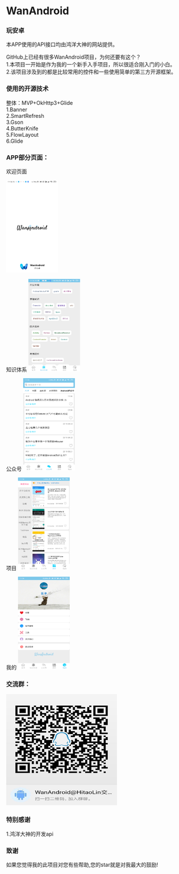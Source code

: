 # WanAndroid
### 玩安卓
本APP使用的API接口均由鸿洋大神的网站提供。  

  GitHub上已经有很多WanAndroid项目，为何还要有这个？  
  1.本项目一开始是作为我的一个新手入手项目，所以很适合刚入门的小白。  
  2.该项目涉及到的都是比较常用的控件和一些使用简单的第三方开源框架。  

 <h3>使用的开源技术</h3>
</blockquote>

<p>整体：MVP+OkHttp3+Glide <br>
1.Banner <br>
2.SmartRefresh <br>
3.Gson <br>
4.ButterKnife <br>
5.FlowLayout <br>
6.Glide</p>

<h3>APP部分页面：</h3>
欢迎页面
<p><img src="https://github.com/HitaoLin/WanAndroid2/blob/master/welcome.png" alt="欢迎页面" title="欢迎页面"width="140" height="250" /></p>
知识体系
<img src="https://github.com/HitaoLin/WanAndroid2/blob/master/system.png" alt="知识体系" title="知识体系"width="140" height="250" /></p>
公众号
<img src="https://github.com/HitaoLin/WanAndroid2/blob/master/wechat.png" alt="公众号" title="公众号" width="140" height="250"/></p>
项目
<img src="https://github.com/HitaoLin/WanAndroid2/blob/master/project.png" alt="项目" title="项目" width="140" height="250"  /></p>
我的
<img src="https://github.com/HitaoLin/WanAndroid2/blob/master/me.png" alt="我的" title="我的"width="140" height="250" />  </p>

<h3>交流群：</h3>
<img src="https://github.com/HitaoLin/WanAndroid2/blob/master/qun.png" alt="交流群" title="交流群"width="300" height="300" />  </p>
<h3>特别感谢</h3>

<p>1.鸿洋大神的开发api  </p>

<h3>致谢</h3>

<p>如果您觉得我的此项目对您有些帮助,您的star就是对我最大的鼓励!</p>

